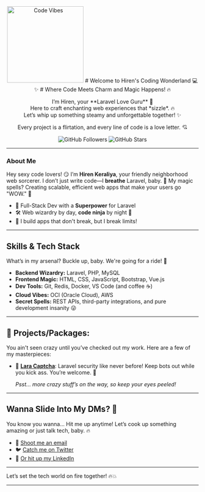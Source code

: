 <div align="center"> <img src="https://media.giphy.com/media/l4pTfx2qLszoacZRS/giphy.gif" width="200" height="200" alt="Code Vibes" />  # Welcome to Hiren's Coding Wonderland 💻 ✨ # Where Code Meets Charm and Magic Happens! 🔥 </h2> <p> I’m Hiren, your **Laravel Love Guru** 💋<br> Here to craft enchanting web experiences that *sizzle*. 🔥<br> Let’s whip up something steamy and unforgettable together! ✨ </p> <p>Every project is a flirtation, and every line of code is a love letter. 💘</p> <img src="https://img.shields.io/github/followers/hirenkeraliya?style=social" alt="GitHub Followers" /> <img src="https://img.shields.io/github/stars/hirenkeraliya?style=social" alt="GitHub Stars" /> </div>

---

### About Me
Hey sexy code lovers! 😏 I’m **Hiren Keraliya**, your friendly neighborhood web sorcerer. I don’t just write code—I **breathe** Laravel, baby. 💨 My magic spells? Creating scalable, efficient web apps that make your users go "WOW." 🚀 

- 🔮 Full-Stack Dev with a **Superpower** for Laravel
- 🛠️ Web wizardry by day, **code ninja** by night 🌙 
- 💪 I build apps that don't break, but I break limits!

---

## Skills & Tech Stack
What’s in my arsenal? Buckle up, baby. We're going for a ride! 🎢

- **Backend Wizardry:** Laravel, PHP, MySQL
- **Frontend Magic:** HTML, CSS, JavaScript, Bootstrap, Vue.js
- **Dev Tools:** Git, Redis, Docker, VS Code (and coffee ☕)
- **Cloud Vibes:** OCI (Oracle Cloud), AWS
- **Secret Spells:** REST APIs, third-party integrations, and pure development insanity 😜

---

## 🚨 **Projects/Packages:**
You ain't seen crazy until you’ve checked out my work. Here are a few of my masterpieces:

- 🔐 [**Lara Captcha**](https://github.com/hirenkeraliya/lara-captcha): Laravel security like never before! Keep bots out while you kick ass. You’re welcome. 🙌

   _Psst... more crazy stuff’s on the way, so keep your eyes peeled!_

---

## Wanna Slide Into My DMs? 💬
You know you wanna... Hit me up anytime! Let’s cook up something amazing or just talk tech, baby. 🔥

- 📧 [Shoot me an email](mailto:hirenkeradiya@gmail.com)
- 🐦 [Catch me on Twitter](https://twitter.com/HirenKeraliya)
- 💼 [Or hit up my LinkedIn](https://linkedin.com/in/yourname)

---

Let’s set the tech world on fire together! 🔥💥

---
